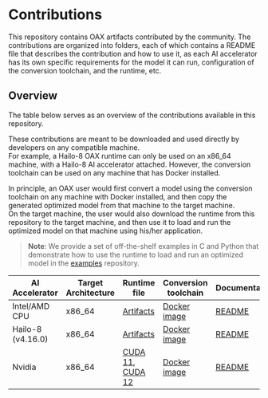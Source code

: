 # Contributions

This repository contains OAX artifacts contributed by the community.
The contributions are organized into folders, each of which contains a README file that describes the contribution and
how to use it, as each AI accelerator has its own specific requirements for the model it can run, configuration of the
conversion toolchain, and the runtime, etc.

## Overview

The table below serves as an overview of the contributions available in this repository.

These contributions are meant to be downloaded and used directly by developers on any compatible machine.  
For example, a Hailo-8 OAX runtime can only be used on an x86_64 machine, with a Hailo-8 AI accelerator attached.
However, the conversion toolchain can be used on any machine that has Docker installed.

In principle, an OAX user would first convert a model using the conversion toolchain on any machine with Docker
installed, and then copy the generated optimized model from that machine to the target machine.   
On the target machine, the user would also download the runtime from this repository to the target machine, and then use
it to
load and run the optimized model on that machine using his/her application.
> **Note**: We provide a set of off-the-shelf examples in C and Python that demonstrate how to use the runtime to load
> and run an optimized model in the [examples](https://github.com/oax-standard/examples) repository.

| AI Accelerator    | Target Architecture | Runtime file                                                                                                             | Conversion toolchain                                                                      | Documentation                      |
|-------------------|---------------------|--------------------------------------------------------------------------------------------------------------------------|-------------------------------------------------------------------------------------------|------------------------------------|
| Intel/AMD CPU     | x86_64              | [Artifacts](CPU%20X86_64%2Fartifacts)                                                                                    | [Docker image](https://download.sclbl.net/OAX/toolchains/conversion-toolchain-latest.tar) | [README](CPU%20X86_64%2FREADME.md) |
| Hailo-8 (v4.16.0) | x86_64              | [Artifacts](Hailo-8%2Fartifacts)                                                                                         | [Docker image](https://download.sclbl.net/OAX/toolchains/onnx-to-hailo-latest.tar)        | [README](Hailo-8/README.md)        |
| Nvidia            | x86_64              | [CUDA 11](https://download.sclbl.net/OAX/runtimes/CUDA-11/), [CUDA 12](https://download.sclbl.net/OAX/runtimes/CUDA-12/) | [Docker image](https://download.sclbl.net/OAX/toolchains/conversion-toolchain-latest.tar) | [README](Nvidia-X86_64/README.md)  |